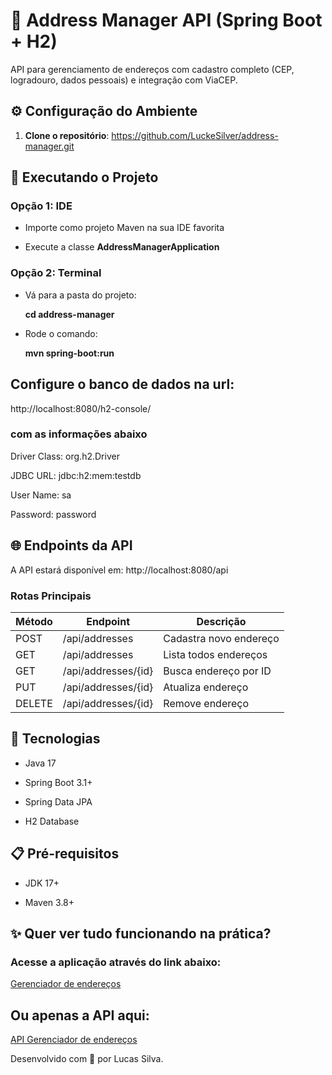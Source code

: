 # 📍 Address Manager API (Spring Boot + H2)

API para gerenciamento de endereços com cadastro completo (CEP, logradouro, dados pessoais) e integração com ViaCEP.

## ⚙️ Configuração do Ambiente
 1. __Clone o repositório__: https://github.com/LuckeSilver/address-manager.git

## 🏃 Executando o Projeto
### Opção 1: IDE

- Importe como projeto Maven na sua IDE favorita

- Execute a classe __AddressManagerApplication__

### Opção 2: Terminal

- Vá para a pasta do projeto:

   __cd address-manager__
   
- Rode o comando: 

   __mvn spring-boot:run__

## Configure o banco de dados na url:

 http://localhost:8080/h2-console/

 ### com as informações abaixo

   Driver Class: org.h2.Driver

   JDBC URL: jdbc:h2:mem:testdb
   
   User Name: sa
   
   Password: password

## 🌐 Endpoints da API
A API estará disponível em: http://localhost:8080/api

### Rotas Principais
| Método | Endpoint                | Descrição                |
|--------|-------------------------|--------------------------|
| POST   | /api/addresses           | Cadastra novo endereço   |
| GET    | /api/addresses           | Lista todos endereços    |
| GET    | /api/addresses/{id}      | Busca endereço por ID    |
| PUT    | /api/addresses/{id}      | Atualiza endereço        |
| DELETE | /api/addresses/{id}      | Remove endereço          |

## 🚀 Tecnologias
- Java 17

- Spring Boot 3.1+

- Spring Data JPA

- H2 Database 

## 📋 Pré-requisitos

- JDK 17+

- Maven 3.8+

## ✨ Quer ver tudo funcionando na prática?

### Acesse a aplicação através do link abaixo:

<a href="https://testevivalucas.netlify.app/" target="_blank">Gerenciador de endereços</a>

## Ou apenas a API aqui:

<a href="https://address-manager-production.up.railway.app/api/addresses" target="_blank">API Gerenciador de endereços</a>


Desenvolvido com 💜 por Lucas Silva.